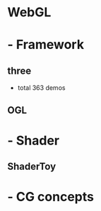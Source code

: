 # WebGL

# - Framework
## three

  - total 363 demos

## OGL

# - Shader
## ShaderToy


# - CG concepts
